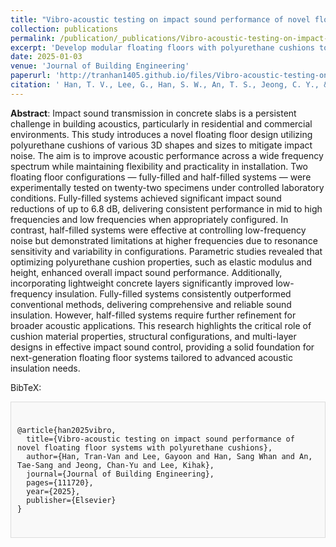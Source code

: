```yaml
---
title: "Vibro-acoustic testing on impact sound performance of novel floating floor systems with polyurethane cushions"
collection: publications
permalink: /publication/_publications/Vibro-acoustic-testing-on-impact-sound
excerpt: 'Develop modular floating floors with polyurethane cushions to enhance impact sound insulation in concrete slabs.'
date: 2025-01-03
venue: 'Journal of Building Engineering'
paperurl: 'http://tranhan1405.github.io/files/Vibro-acoustic-testing-on-impact-sound.pdf'
citation: ' Han, T. V., Lee, G., Han, S. W., An, T. S., Jeong, C. Y., & Lee, K. (2025). Vibro-acoustic testing on impact sound performance of novel floating floor systems with polyurethane cushions. Journal of Building Engineering, 111720.'
---
```

**Abstract**: Impact sound transmission in concrete slabs is a persistent challenge in building acoustics, particularly in residential and commercial environments. This study introduces a novel floating floor design utilizing polyurethane cushions of various 3D shapes and sizes to mitigate impact noise. The aim is to improve acoustic performance across a wide frequency spectrum while maintaining flexibility and practicality in installation. Two floating floor configurations — fully-filled and half-filled systems — were experimentally tested on twenty-two specimens under controlled laboratory conditions. Fully-filled systems achieved significant impact sound reductions of up to 6.8 dB, delivering consistent performance in mid to high frequencies and low frequencies when appropriately configured. In contrast, half-filled systems were effective at controlling low-frequency noise but demonstrated limitations at higher frequencies due to resonance sensitivity and variability in configurations. Parametric studies revealed that optimizing polyurethane cushion properties, such as elastic modulus and height, enhanced overall impact sound performance. Additionally, incorporating lightweight concrete layers significantly improved low-frequency insulation. Fully-filled systems consistently outperformed conventional methods, delivering comprehensive and reliable sound insulation. However, half-filled systems require further refinement for broader acoustic applications. This research highlights the critical role of cushion material properties, structural configurations, and multi-layer designs in effective impact sound control, providing a solid foundation for next-generation floating floor systems tailored to advanced acoustic insulation needs.

BibTeX: 
  <div style="border: 1px solid #ddd; padding: 10px; background-color: #f9f9f9;">
  <pre><code>
@article{han2025vibro,
  title={Vibro-acoustic testing on impact sound performance of novel floating floor systems with polyurethane cushions},
  author={Han, Tran-Van and Lee, Gayoon and Han, Sang Whan and An, Tae-Sang and Jeong, Chan-Yu and Lee, Kihak},
  journal={Journal of Building Engineering},
  pages={111720},
  year={2025},
  publisher={Elsevier}
}
  </code></pre>
  </div>



